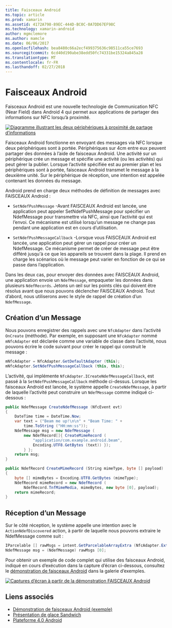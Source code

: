 ```yaml
---
title: Faisceaux Android
ms.topic: article
ms.prod: xamarin
ms.assetid: 4172A798-89EC-444D-BC0C-0A7DD67EF98C
ms.technology: xamarin-android
author: mgmclemore
ms.author: mamcle
ms.date: 06/06/2017
ms.openlocfilehash: bea8480c66a2ecf499375636c98511ca55ce7693
ms.sourcegitcommit: 6cd40d190abe38edd50fc74331be15324a845a28
ms.translationtype: MT
ms.contentlocale: fr-FR
ms.lasthandoff: 02/27/2018
---
```

# <a name="android-beam"></a>Faisceaux Android

Faisceaux Android est une nouvelle technologie de Communication NFC (Near Field) dans Android 4 qui permet aux applications de partager des informations sur NFC lorsqu’à proximité.

[![Diagramme illustrant les deux périphériques à proximité de partage d’informations](android-beam-images/androidbeam.png)](android-beam-images/androidbeam.png)

Faisceaux Android fonctionne en envoyant des messages via NFC lorsque deux périphériques sont à portée. Périphériques sur 4cm entre eux peuvent partager des données à l’aide de faisceaux Android. Une activité sur un périphérique crée un message et spécifie une activité (ou les activités) qui peut gérer la publier. Lorsque l’activité spécifiée est au premier plan et les périphériques sont à portée, faisceaux Android transmet le message à la deuxième unité. Sur le périphérique de réception, une intention est appelée contenant les données du message.

Android prend en charge deux méthodes de définition de messages avec FAISCEAUX Android :

-   `SetNdefPushMessage` -Avant FAISCEAUX Android est lancée, une application peut appeler SetNdefPushMessage pour spécifier un NdefMessage pour transmettre via NFC, ainsi que l’activité qui est l’envoi. Ce mécanisme est utilisé lorsqu’un message ne change pas pendant une application est en cours d’utilisation.

-   `SetNdefPushMessageCallback` -Lorsque vous FAISCEAUX Android est lancée, une application peut gérer un rappel pour créer un NdefMessage. Ce mécanisme permet de créer de message peut être différé jusqu'à ce que les appareils se trouvent dans la plage. Il prend en charge les scénarios où le message peut varier en fonction de ce qui se passe dans l’application.


Dans les deux cas, pour envoyer des données avec FAISCEAUX Android, une application envoie un `NdefMessage`, empaqueter les données dans plusieurs `NdefRecords`. Jetons un œil sur les points clés qui doivent être résolus avant que nous pouvons déclencher FAISCEAUX Android. Tout d’abord, nous utiliserons avec le style de rappel de création d’un `NdefMessage`.

<a name="Creating_a_Message" />

## <a name="creating-a-message"></a>Création d’un Message

Nous pouvons enregistrer des rappels avec une `NfcAdapter` dans l’activité `OnCreate` (méthode). Par exemple, en supposant une `NfcAdapter` nommé `mNfcAdapter` est déclarée comme une variable de classe dans l’activité, nous pouvons écrire le code suivant pour créer le rappel qui construit le message :

```csharp
mNfcAdapter = NfcAdapter.GetDefaultAdapter (this);
mNfcAdapter.SetNdefPushMessageCallback (this, this);
```

L’activité, qui implémente `NfcAdapter.ICreateNdefMessageCallback`, est passé à la `SetNdefPushMessageCallback` méthode ci-dessus. Lorsque les faisceaux Android est lancée, le système appelle `CreateNdefMessage`, à partir de laquelle l’activité peut construire un `NdefMessage` comme indiqué ci-dessous :

```csharp
public NdefMessage CreateNdefMessage (NfcEvent evt)
{
    DateTime time = DateTime.Now;
    var text = ("Beam me up!\n\n" + "Beam Time: " +
        time.ToString ("HH:mm:ss"));
    NdefMessage msg = new NdefMessage (
        new NdefRecord[]{ CreateMimeRecord (
            "application/com.example.android.beam",
            Encoding.UTF8.GetBytes (text)) });
        } };
    return msg;
}

public NdefRecord CreateMimeRecord (String mimeType, byte [] payload)
{
    byte [] mimeBytes = Encoding.UTF8.GetBytes (mimeType);
    NdefRecord mimeRecord = new NdefRecord (
        NdefRecord.TnfMimeMedia, mimeBytes, new byte [0], payload);
    return mimeRecord;
}
```

<a name="Receiving_a_Message" />

## <a name="receiving-a-message"></a>Réception d’un Message

Sur le côté réception, le système appelle une intention avec le `ActionNdefDiscovered` action, à partir de laquelle nous pouvons extraire le NdefMessage comme suit :

```csharp
IParcelable [] rawMsgs = intent.GetParcelableArrayExtra (NfcAdapter.ExtraNdefMessages);
NdefMessage msg = (NdefMessage) rawMsgs [0];
```

Pour obtenir un exemple de code complet qui utilise des faisceaux Android, indiqué en cours d’exécution dans la capture d’écran ci-dessous, consultez le [démonstration de faisceaux Android](https://developer.xamarin.com/samples/monodroid/AndroidBeamDemo/) dans la galerie d’exemples.

[![Captures d’écran à partir de la démonstration FAISCEAUX Android](android-beam-images/24.png)](android-beam-images/24.png)



## <a name="related-links"></a>Liens associés

- [Démonstration de faisceaux Android (exemple)](https://developer.xamarin.com/samples/monodroid/AndroidBeamDemo/)
- [Présentation de glace Sandwich](http://www.android.com/about/ice-cream-sandwich/)
- [Plateforme 4.0 Android](http://developer.android.com/sdk/android-4.0.html)
